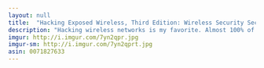 ```yaml
---
layout: null
title:  "Hacking Exposed Wireless, Third Edition: Wireless Security Secrets & Solutions"
description: "Hacking wireless networks is my favorite. Almost 100% of networking done today is done wirelessly, including phones. If you manage to read through this book, you will learn how to hack wireless networks. One time I was in a Starbucks and I hacked their wifi, which allowed me to hack their ordering system and get free drinks. The best thing about wireless hacking is that it's nearly impossible to trace you because you don't have to be in the building!"
imgur: http://i.imgur.com/7yn2qpr.jpg
imgur-sm: http://i.imgur.com/7yn2qprt.jpg
asin: 0071827633
---
```

